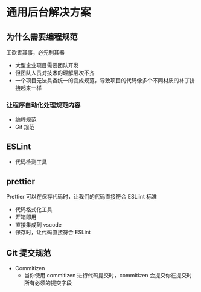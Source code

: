 # 通用后台解决方案

## 为什么需要编程规范

工欲善其事，必先利其器

- 大型企业项目需要团队开发
- 但团队人员对技术的理解层次不齐
- 一个项目无法具备统一的变成规范，导致项目的代码像多个不同材质的补丁拼接起来一样

### 让程序自动化处理规范内容

- 编程规范
- Git 规范

## ESLint 

- 代码检测工具

## prettier

Prettier 可以在保存代码时，让我们的代码直接符合 ESLiint 标准

- 代码格式化工具
- 开箱即用
- 直接集成到 vscode
- 保存时，让代码直接符合 ESLint

## Git 提交规范

- Commitizen
  - 当你使用 commitizen 进行代码提交时，commitizen 会提交你在提交时所有必须的提交字段
